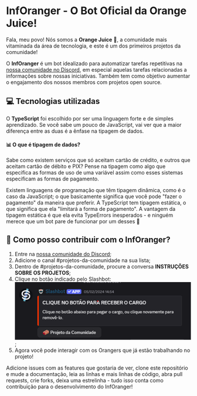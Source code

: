 # InfOranger - O Bot Oficial da Orange Juice!

Fala, meu povo! Nós somos a **Orange Juice** 🍊, a comunidade mais vitaminada da área de tecnologia, e este é um dos primeiros projetos da comunidade!

O **InfOranger** é um bot idealizado para automatizar tarefas repetitivas na [nossa comunidade no Discord](https://discord.gg/WGgfYEwvzn), em especial aquelas tarefas relacionadas a informações sobre nossas iniciativas. Também tem como objetivo aumentar o engajamento dos nossos membros com projetos open source. 

## 💻 Tecnologias utilizadas
O **TypeScript** foi escolhido por ser uma linguagem forte e de simples aprendizado. Se você sabe um pouco de JavaScript, vai ver que a maior diferença entre as duas é a ênfase na tipagem de dados.

#### 📊 O que é tipagem de dados?
Sabe como existem serviços que só aceitam cartão de crédito, e outros que aceitam cartão de débito e PIX? Pense na tipagem como algo que especifica as formas de uso de uma variável assim como esses sistemas especificam as formas de pagamento. 

Existem linguagens de programação que têm tipagem dinâmica, como é o caso da JavaScript; o que basicamente significa que você pode "fazer o pagamento" da maneira que preferir. A TypeScript tem tipagem estática, o que significa que ela "limitará a forma de pagamento". A vantagem da tipagem estática é que ela evita TypeErrors inesperados - e ninguém merece que um bot pare de funcionar por um desses 👀

## 🤔 Como posso contribuir com o InfOranger?
1. Entre na [nossa comunidade do Discord](https://discord.gg/WGgfYEwvzn);
2. Adicione o canal #projetos-da-comunidade na sua lista;
3. Dentro de #projetos-da-comunidade, procure a conversa **INSTRUÇÕES SOBRE OS PROJETOS**;
4. Clique no botão indicado pelo Slashbot: <img src="./docs/img/print-projetos-da-comunidade.png" alt="Print de uma mensagem do Slashbot, com os dizeres: 'Clique no botão para receber o cargo. Clique no botão abaixo para pegar o cargo, ou clique novamente para removê-lo'.">;
5. Agora você pode interagir com os Orangers que já estão trabalhando no projeto!

Adicione issues com as features que gostaria de ver, clone este repositório e mude a documentação, leia as linhas e mais linhas de código, abra pull requests, crie forks, deixa uma estrelinha - tudo isso conta como contribuição para o desenvolvimento do InfOranger!